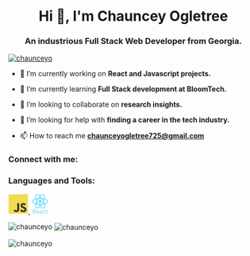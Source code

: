 <h1 align="center">Hi 👋,  I'm Chauncey Ogletree</h1>
<h3 align="center">An industrious Full Stack Web Developer from Georgia.</h3>

<p align="left"> <a href="https://github.com/ryo-ma/github-profile-trophy"><img src="https://github-profile-trophy.vercel.app/?username=chaunceyo" alt="chaunceyo" /></a> </p>

- 🔭 I’m currently working on **React and Javascript projects.**

- 🌱 I’m currently learning **Full Stack development at BloomTech.**

- 👯 I’m looking to collaborate on **research insights.**

- 🤝 I’m looking for help with **finding a career in the tech industry.**

- 📫 How to reach me **chaunceyogletree725@gmail.com**

<h3 align="left">Connect with me:</h3>
<p align="left">
</p>

<h3 align="left">Languages and Tools:</h3>
<p align="left"> <a href="https://developer.mozilla.org/en-US/docs/Web/JavaScript" target="_blank" rel="noreferrer"> <img src="https://raw.githubusercontent.com/devicons/devicon/master/icons/javascript/javascript-original.svg" alt="javascript" width="40" height="40"/> </a> <a href="https://reactjs.org/" target="_blank" rel="noreferrer"> <img src="https://raw.githubusercontent.com/devicons/devicon/master/icons/react/react-original-wordmark.svg" alt="react" width="40" height="40"/> </a> </p>

<p><img align="left" src="https://github-readme-stats.vercel.app/api/top-langs?username=chaunceyo&show_icons=true&locale=en&layout=compact" alt="chaunceyo" /></p>

<p>&nbsp;<img align="center" src="https://github-readme-stats.vercel.app/api?username=chaunceyo&show_icons=true&locale=en" alt="chaunceyo" /></p>

<p><img align="center" src="https://github-readme-streak-stats.herokuapp.com/?user=chaunceyo&" alt="chaunceyo" /></p>
